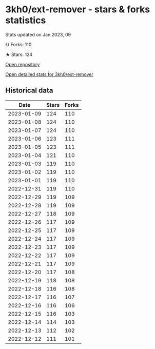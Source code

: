# 3kh0/ext-remover - stars & forks statistics

Stats updated on Jan 2023, 09

☋ Forks: 110

★ Stars: 124

[Open repository](https://github.com/3kh0/ext-remover)

[Open detailed stats for 3kh0/ext-remover](https://reviewgithub.com/rep/3kh0/ext-remover)

## Historical data
| Date | Stars | Forks |
|------|-------|-------|
| 2023-01-09 | 124 | 110 | 
| 2023-01-08 | 124 | 110 | 
| 2023-01-07 | 124 | 110 | 
| 2023-01-06 | 123 | 111 | 
| 2023-01-05 | 123 | 111 | 
| 2023-01-04 | 121 | 110 | 
| 2023-01-03 | 119 | 110 | 
| 2023-01-02 | 119 | 110 | 
| 2023-01-01 | 119 | 110 | 
| 2022-12-31 | 119 | 110 | 
| 2022-12-29 | 119 | 109 | 
| 2022-12-28 | 119 | 109 | 
| 2022-12-27 | 118 | 109 | 
| 2022-12-26 | 117 | 109 | 
| 2022-12-25 | 117 | 109 | 
| 2022-12-24 | 117 | 109 | 
| 2022-12-23 | 117 | 109 | 
| 2022-12-22 | 117 | 109 | 
| 2022-12-21 | 117 | 109 | 
| 2022-12-20 | 117 | 108 | 
| 2022-12-19 | 118 | 108 | 
| 2022-12-18 | 116 | 108 | 
| 2022-12-17 | 116 | 107 | 
| 2022-12-16 | 116 | 106 | 
| 2022-12-15 | 116 | 103 | 
| 2022-12-14 | 114 | 103 | 
| 2022-12-13 | 112 | 102 | 
| 2022-12-12 | 111 | 101 | 

